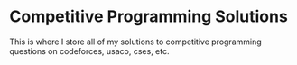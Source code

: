 # Competitive Programming Solutions
This is where I store all of my solutions to competitive programming questions on codeforces, usaco, cses, etc. 
